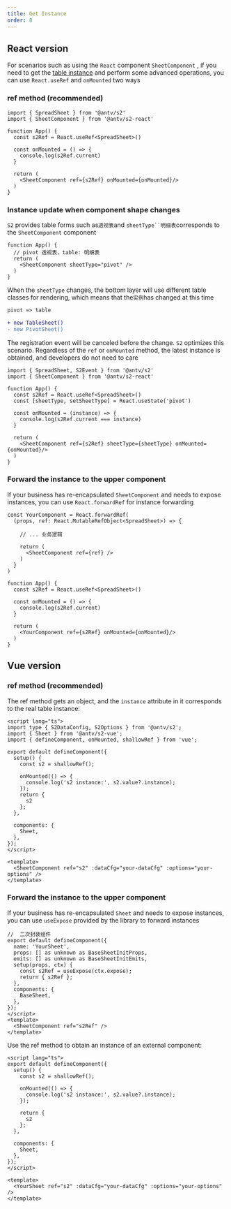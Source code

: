 ```yaml
---
title: Get Instance
order: 8
---
```


## React version

For scenarios such as using the `React` component `SheetComponent` , if you need to get the [table instance](/docs/api/basic-class/spreadsheet) and perform some advanced operations, you can use `React.useRef` and `onMounted` two ways

### ref method (recommended)

```tsx
import { SpreadSheet } from '@antv/s2'
import { SheetComponent } from '@antv/s2-react'

function App() {
  const s2Ref = React.useRef<SpreadSheet>()

  const onMounted = () => {
    console.log(s2Ref.current)
  }

  return (
    <SheetComponent ref={s2Ref} onMounted={onMounted}/>
  )
}
```

### Instance update when component shape changes

`S2` provides table forms such as`透视表`and `sheetType``明细表`corresponds to the `SheetComponent` component

```tsx
function App() {
  // pivot 透视表，table: 明细表
  return (
    <SheetComponent sheetType="pivot" />
  )
}
```

When the `sheetType` changes, the bottom layer will use different table classes for rendering, which means that the`实例`has changed at this time

```diff
pivot => table

+ new TableSheet()
- new PivotSheet()
```

The registration event will be canceled before the change. `S2` optimizes this scenario. Regardless of the `ref` or `onMounted` method, the latest instance is obtained, and developers do not need to care

```tsx
import { SpreadSheet, S2Event } from '@antv/s2'
import { SheetComponent } from '@antv/s2-react'

function App() {
  const s2Ref = React.useRef<SpreadSheet>()
  const [sheetType, setSheetType] = React.useState('pivot')

  const onMounted = (instance) => {
    console.log(s2Ref.current === instance)
  }

  return (
    <SheetComponent ref={s2Ref} sheetType={sheetType} onMounted={onMounted}/>
  )
}
```

### Forward the instance to the upper component

If your business has re-encapsulated `SheetComponent` and needs to expose instances, you can use `React.forwardRef` for instance forwarding

```tsx
const YourComponent = React.forwardRef(
  (props, ref: React.MutableRefObject<SpreadSheet>) => {

    // ... 业务逻辑

    return (
      <SheetComponent ref={ref} />
    )
  }
)

function App() {
  const s2Ref = React.useRef<SpreadSheet>()

  const onMounted = () => {
    console.log(s2Ref.current)
  }

  return (
    <YourComponent ref={s2Ref} onMounted={onMounted}/>
  )
}
```

## Vue version

### ref method (recommended)

The ref method gets an object, and the `instance` attribute in it corresponds to the real table instance:

```vue
<script lang="ts">
import type { S2DataConfig, S2Options } from '@antv/s2';
import { Sheet } from '@antv/s2-vue';
import { defineComponent, onMounted, shallowRef } from 'vue';

export default defineComponent({
  setup() {
    const s2 = shallowRef();

    onMounted(() => {
      console.log('s2 instance:', s2.value?.instance);
    });
    return {
      s2
    };
  },

  components: {
    Sheet,
  },
});
</script>

<template>
  <SheetComponent ref="s2" :dataCfg="your-dataCfg" :options="your-options" />
</template>
```

### Forward the instance to the upper component

If your business has re-encapsulated `Sheet` and needs to expose instances, you can use `useExpose` provided by the library to forward instances

```tsx
//  二次封装组件
export default defineComponent({
  name: 'YourSheet',
  props: [] as unknown as BaseSheetInitProps,
  emits: [] as unknown as BaseSheetInitEmits,
  setup(props, ctx) {
    const s2Ref = useExpose(ctx.expose);
    return { s2Ref };
  },
  components: {
    BaseSheet,
  },
});
</script>
<template>
  <SheetComponent ref="s2Ref" />
</template>
```

Use the ref method to obtain an instance of an external component:

```vue
<script lang="ts">
export default defineComponent({
  setup() {
    const s2 = shallowRef();

    onMounted(() => {
      console.log('s2 instance:', s2.value?.instance);
    });

    return {
      s2
    };
  },

  components: {
    Sheet,
  },
});
</script>

<template>
  <YourSheet ref="s2" :dataCfg="your-dataCfg" :options="your-options" />
</template>
```
